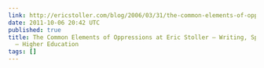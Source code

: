 ```yaml
---
link: http://ericstoller.com/blog/2006/03/31/the-common-elements-of-oppressions/
date: 2011-10-06 20:42 UTC
published: true
title: The Common Elements of Oppressions at Eric Stoller – Writing, Speaking, Consulting
  – Higher Education
tags: []
---
```



